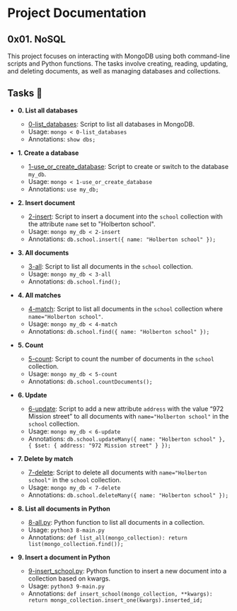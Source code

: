 # Project Documentation

## 0x01. NoSQL

This project focuses on interacting with MongoDB using both command-line scripts and Python functions. The tasks involve creating, reading, updating, and deleting documents, as well as managing databases and collections.

## Tasks :page_with_curl:

* **0. List all databases**
  * [0-list_databases](./0-list_databases): Script to list all databases in MongoDB.
  * Usage: `mongo < 0-list_databases`
  * Annotations: `show dbs;`

* **1. Create a database**
  * [1-use_or_create_database](./1-use_or_create_database): Script to create or switch to the database `my_db`.
  * Usage: `mongo < 1-use_or_create_database`
  * Annotations: `use my_db;`

* **2. Insert document**
  * [2-insert](./2-insert): Script to insert a document into the `school` collection with the attribute `name` set to "Holberton school".
  * Usage: `mongo my_db < 2-insert`
  * Annotations: `db.school.insert({ name: "Holberton school" });`

* **3. All documents**
  * [3-all](./3-all): Script to list all documents in the `school` collection.
  * Usage: `mongo my_db < 3-all`
  * Annotations: `db.school.find();`

* **4. All matches**
  * [4-match](./4-match): Script to list all documents in the `school` collection where `name="Holberton school"`.
  * Usage: `mongo my_db < 4-match`
  * Annotations: `db.school.find({ name: "Holberton school" });`

* **5. Count**
  * [5-count](./5-count): Script to count the number of documents in the `school` collection.
  * Usage: `mongo my_db < 5-count`
  * Annotations: `db.school.countDocuments();`

* **6. Update**
  * [6-update](./6-update): Script to add a new attribute `address` with the value “972 Mission street” to all documents with `name="Holberton school"` in the `school` collection.
  * Usage: `mongo my_db < 6-update`
  * Annotations: `db.school.updateMany({ name: "Holberton school" }, { $set: { address: "972 Mission street" } });`

* **7. Delete by match**
  * [7-delete](./7-delete): Script to delete all documents with `name="Holberton school"` in the `school` collection.
  * Usage: `mongo my_db < 7-delete`
  * Annotations: `db.school.deleteMany({ name: "Holberton school" });`

* **8. List all documents in Python**
  * [8-all.py](./8-all.py): Python function to list all documents in a collection.
  * Usage: `python3 8-main.py`
  * Annotations: `def list_all(mongo_collection): return list(mongo_collection.find());`

* **9. Insert a document in Python**
  * [9-insert_school.py](./9-insert_school.py): Python function to insert a new document into a collection based on kwargs.
  * Usage: `python3 9-main.py`
  * Annotations: `def insert_school(mongo_collection, **kwargs): return mongo_collection.insert_one(kwargs).inserted_id;`

